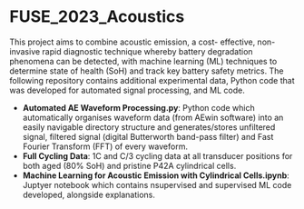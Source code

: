 # FUSE_2023_Acoustics

This project aims to combine acoustic emission, a cost- effective, non-invasive rapid diagnostic technique whereby battery degradation phenomena can be detected, with machine learning (ML) techniques to determine state of health (SoH) and track key battery safety metrics. The following repository contains additional experimental data, Python code that was developed for automated signal processing, and ML code.

- **Automated AE Waveform Processing.py**: Python code which automatically organises waveform data (from AEwin software) into an easily navigable directory structure and generates/stores unfiltered signal, filtered signal (digital Butterworth band-pass filter) and Fast Fourier Transform (FFT) of every waveform.
- **Full Cycling Data**: 1C and C/3 cycling data at all transducer positions for both aged (80% SoH) and pristine P42A cylindrical cells.
- **Machine Learning for Acoustic Emission with Cylindrical Cells.ipynb**: Juptyer notebook which contains nsupervised and supervised ML code developed, alongside explanations.
